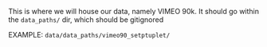 This is where we will house our data, namely VIMEO 90k. It should go within the `data_paths/` dir, which should be gitignored

EXAMPLE:
`data/data_paths/vimeo90_setptuplet/`
